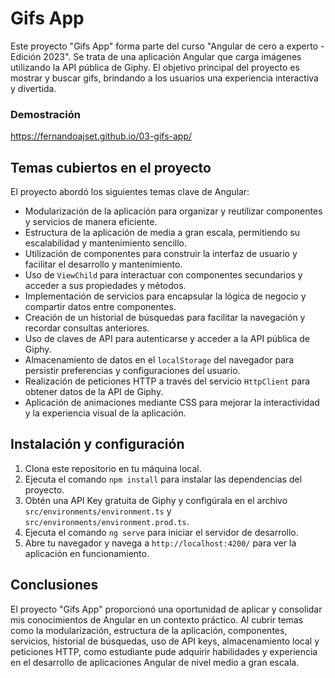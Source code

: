 # Gifs App

Este proyecto "Gifs App" forma parte del curso "Angular de cero a experto - Edición 2023". Se trata de una aplicación Angular que carga imágenes utilizando la API pública de Giphy. El objetivo principal del proyecto es mostrar y buscar gifs, brindando a los usuarios una experiencia interactiva y divertida.

### Demostración
https://fernandoajset.github.io/03-gifs-app/

## Temas cubiertos en el proyecto

El proyecto abordó los siguientes temas clave de Angular:

- Modularización de la aplicación para organizar y reutilizar componentes y servicios de manera eficiente.
- Estructura de la aplicación de media a gran escala, permitiendo su escalabilidad y mantenimiento sencillo.
- Utilización de componentes para construir la interfaz de usuario y facilitar el desarrollo y mantenimiento.
- Uso de `ViewChild` para interactuar con componentes secundarios y acceder a sus propiedades y métodos.
- Implementación de servicios para encapsular la lógica de negocio y compartir datos entre componentes.
- Creación de un historial de búsquedas para facilitar la navegación y recordar consultas anteriores.
- Uso de claves de API para autenticarse y acceder a la API pública de Giphy.
- Almacenamiento de datos en el `localStorage` del navegador para persistir preferencias y configuraciones del usuario.
- Realización de peticiones HTTP a través del servicio `HttpClient` para obtener datos de la API de Giphy.
- Aplicación de animaciones mediante CSS para mejorar la interactividad y la experiencia visual de la aplicación.

## Instalación y configuración

1. Clona este repositorio en tu máquina local.
2. Ejecuta el comando `npm install` para instalar las dependencias del proyecto.
3. Obtén una API Key gratuita de Giphy y configúrala en el archivo `src/environments/environment.ts` y `src/environments/environment.prod.ts`.
4. Ejecuta el comando `ng serve` para iniciar el servidor de desarrollo.
5. Abre tu navegador y navega a `http://localhost:4200/` para ver la aplicación en funcionamiento.

## Conclusiones

El proyecto "Gifs App" proporcionó una oportunidad de aplicar y consolidar mis conocimientos de Angular en un contexto práctico. Al cubrir temas como la modularización, estructura de la aplicación, componentes, servicios, historial de búsquedas, uso de API keys, almacenamiento local y peticiones HTTP, como estudiante pude adquirir habilidades y experiencia en el desarrollo de aplicaciones Angular de nivel medio a gran escala.
